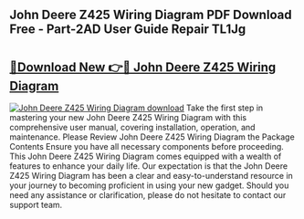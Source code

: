 ## John Deere Z425 Wiring Diagram PDF Download Free - Part-2AD User Guide Repair TL1Jg

# <h2><a href="http://dfhqrs.blite.top/?on=John+Deere+Z425+Wiring+Diagram">🔗Download New 👉🔴 John Deere Z425 Wiring Diagram</a></h2>

[![John Deere Z425 Wiring Diagram download](https://i.imgur.com/lujVjoI.png)](http://dfhqrs.blite.top/?on=John+Deere+Z425+Wiring+Diagram)
Take the first step in mastering your new John Deere Z425 Wiring Diagram with this comprehensive user manual, covering installation, operation, and maintenance. Please Review John Deere Z425 Wiring Diagram the Package Contents Ensure you have all necessary components before proceeding. This John Deere Z425 Wiring Diagram comes equipped with a wealth of features to enhance your daily life. Our expectation is that the John Deere Z425 Wiring Diagram has been a clear and easy-to-understand resource in your journey to becoming proficient in using your new gadget. Should you need any assistance or clarification, please do not hesitate to contact our support team.
